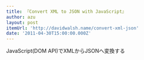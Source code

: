 ```yaml
---
title: 『Convert XML to JSON with JavaScript』
author: azu
layout: post
itemUrl: 'http://davidwalsh.name/convert-xml-json'
date: '2011-04-30T15:00:00.000Z'
---
```

JavaScript(DOM API)でXMLからJSONへ変換する
